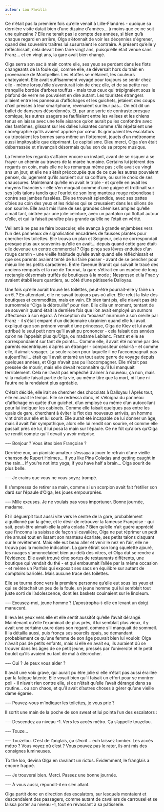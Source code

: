 ```yaml
---
auteur: Lou Pavilla
---
```


Ce n’était pas la première fois qu’elle venait à Lille-Flandres - quoique sa dernière visite datait bien d’une dizaine d'années... à moins que ce ne soit une quinzaine ? Elle ne tenait pas le compte des années, si bien qu’à chaque regard en arrière, Olga s’étonnait de voir les décennies s'égrener, quand des souvenirs traîtres lui susurraient le contraire. À présent qu’elle y réfléchissait, cela devait bien faire vingt ans, puisqu’elle était venue sans Franz... et en vingt ans, la gare avait bien changé. 

Olga serra son sac à main contre elle, ses yeux se perdant dans les flots changeants de la foule qui, comme elle, se déversait hors du train en provenance de Montpellier. Les étoffes se mêlaient, les couleurs chatoyaient. Elle avait suffisamment voyagé pour toujours se sentir chez elle - même lorsqu’elle s’aventurait loin de chez elle, et de sa petite rue tranquille bordée d’arbres touffus - mais tous ceux qui trépignaient sous le plafond de verre ne pouvaient en dire autant. Les touristes étrangers allaient entre les panneaux d’affichages et les guichets, jetaient des coups d'œil pressés à leur smartphone, revenaient sur leur pas... On eût dit un ballet de danseurs désordonnés. Et, par une sorte de contraste presque comique, les autres usagers se faufilaient entre les valises et les chiens tenus en laisse avec une telle aisance qu’on aurait pu les confondre avec des fantômes, glissant sur les dalles luisantes comme s’ils répétaient une chorégraphie qu’ils avaient apprise par cœur. Ils grimpaient les escalators ou tripotaient les bornes sans même un flottement, jouets d’un métronome aussi impitoyable que déprimant. Le capitalisme. Dieu merci, Olga s’en était débarrassée et n’avançait désormais qu’au son de sa propre musique.

La femme les regarda s’affairer encore un instant, avant de se risquer à se frayer un chemin au travers de la marée humaine. Certains lui jetèrent des regards en coin, mais elle ne les remarqua même pas ; elle avait eu vingt ans un jour, et elle ne s’était préoccupée que de ce que les autres pouvaient penser, du jugement qu’ils auraient sur sa coiffure, ou sur le choix de ses chaussures. Maintenant qu’elle en avait le triple - et qu’elle en avait les moyens financiers - elle s’en moquait comme d’une guigne et trottinait sur ses jolis talons tandis que l’ourlet de son long manteau rouge rebondissait contre ses jambes fuselées. Elle se trouvait splendide, avec ses pattes d’oies au coin des yeux et les ridules qui se creusaient dans les sillons de son sourire. Elle avait mis l’une de ses grandes chemises amples qu’elle aimait tant, cintrée par une jolie ceinture, avec un pantalon qui flottait autour d’elle, et qui la faisait paraître plus grande qu’elle ne l’était en vérité. 

Veillant à ne pas se faire bousculer, elle avança à grande enjambées vers l’un des panneaux de signalisation encadrées de fausses plantes pour chercher les toilettes. Elle trouva un plan et Seigneur, cela ne correspondait presque plus aux souvenirs qu’elle en avait... depuis quand cette gare était-elle devenue un centre commercial ? Olga pinça ses lèvres enduites d’un rouge carmin - une vieille habitude qu’elle avait quand elle réfléchissait et que ses parents avaient tenté de lui faire passer - avant de se pencher pour mieux lire les petits caractères. Entre l’avenue Brandt qui suivait le tracé des anciens remparts et la rue de Tournai, la gare s’étirait en un espèce de long rectangle désormais truffés de boutiques à la mode ; Nespresso et la Fnac y avaient établi leurs quartiers, au côté d’une pâtisserie Dalloyau.

Une fois qu’elle aurait trouvé les toilettes, peut-être pourrait-elle y faire un arrêt ? En attendant, elle ne savait toujours pas où aller. Elle relut la liste des boutiques et commodités, mais en vain. Eh bien tant pis, elle n’avait pas été surnommée “Olga la débrouille” pour rien. Elle cilla un moment, tentant de se souvenir quand était la dernière fois que l’on avait employé un surnom affectueux à son égard. À l’exception du “кохана” murmuré à son oreille par Franz - il s’était emparé d’un dictionnaire ukrainien quand elle lui avait expliqué que son prénom venait d’une princesse, Olga de Kiev et lui avait attribué le seul petit nom qu’il avait pu prononcer - cela faisait des années qu’on ne l’appelait plus qu’Olga, ou madame Leblanc. Franz et elle se correspondaient sur tant de points... Comme elle, il avait été nommé par des parents excentriques d’après un étranger - compositeur celui-là - et comme elle, il aimait voyager. La seule raison pour laquelle il ne l’accompagnait pas aujourd’hui... était qu’il avait entamé un tout autre genre de voyage depuis quelques années, et Olga n’avait pas pu l’accompagner. Elle n’était pas pressée de mourir, mais elle devait reconnaître qu’il lui manquait terriblement. Cela ne l’avait pas empêché d’aimer à nouveau, ça non, mais si la maladie faisait partie de la vie, au même titre que la mort, ni l’une ni l’autre ne la rendaient plus agréable.

C’était décidé, elle irait se chercher des chocolats à Dalloyau ! Après tout, elle en avait le temps. Elle se redressa donc, et s’éloigna du panneau d’affichage en quête d’un guichet, d’un employé ou même d’un autocollant pour lui indiquer les cabinets. Comme elle faisait quelques pas entre les quais de gare, cherchant à éviter le flot des nouveaux arrivés, un homme vint droit sur elle et lui sourit. Elle aurait été incapable de lui donner un âge, mais il avait l’air sympathique, alors elle lui rendit son sourire, et comme elle passait près de lui, il lui posa la main sur l’épaule. Ce ne fût qu’alors qu’Olga se rendit compte qu’il devait y avoir méprise. 

--- Bonjour ? Vous êtes bien Françoise ?

Derrière eux, un pianiste amateur s’essaya à jouer le refrain d’une vieille chanson de Rupert Holmes... If you like Pina Coladas and getting caught in the rain... If you're not into yoga, if you have half a brain... Olga sourit de plus belle.

--- Je crains que vous ne vous soyez trompé.

Il s’empressa de retirer sa main, comme si un scorpion avait fait frétiller son dard sur l’épaule d’Olga, les joues empourprées.

--- Mille excuses. Je ne voulais pas vous importuner. Bonne journée, madame.

Et il déguerpit tout aussi vite vers le centre de la gare, probablement aiguillonné par la gêne, et le désir de retrouver la fameuse Françoise - qui sait, peut-être aimait-elle la piña colada ? Bien qu’elle n’ait guère apprécié que l’inconnu la saisisse de façon si cavalière, Olga ne put réprimer un petit rire amusé tout en lissant son manteau écarlate, ses petits talons claquant sur le revêtement. Mais elle eut beau aller et venir le nez en l’air, elle ne trouva pas la moindre indication. La gare étirait son long squelette ajouré, les nuages s'amoncelaient bien au-delà des vitres, et Olga dut se rendre à l’évidence. Elle avait trouvé cinq sortes de restaurants différents, une boutique qui vendait du thé - et qui embaumait l’allée par la même occasion - et même un Parfois qui exposait ses sacs en équilibre sur autant de comptoirs bariolés. Mais aucune trace des toilettes. 

Elle se tourna donc vers la première personne qu’elle eut sous les yeux et qui se détachait un peu de la foule, un jeune homme qui lui semblait tout juste sorti de l’adolescence, dont les baskets couinaient sur le linoleum.

--- Excusez-moi, jeune homme ? L’apostropha-t-elle en levant un doigt manucuré.

Il leva les yeux vers elle et elle sentit aussitôt qu’elle l’avait dérangé. Maintenant qu’elle l’examinait de plus près, il lui semblait plus vieux, il y avait une certaine usure dans son regard, comme s’il manquait de sommeil. Il la détailla aussi, puis fronça ses sourcils épais, se demandant probablement ce qu’une femme de son âge pouvait bien lui vouloir. Olga n’avait pas de petits enfants, mais si elle en avait eu, ils auraient dû se trouver dans les âges de ce petit jeune, pressés par l’université et le petit boulot qu’ils avaient eu tant de mal à décrocher.

--- Oui ? Je peux vous aider ?

Il avait une voix grave, qui aurait pu être jolie si elle n’était pas aussi éraillée par la fatigue latente. Elle voyait bien qu’il faisait un effort pour se montrer poli - il n’avait rien contre elle, si ce n’était qu’elle l’avait dérangé dans sa routine... ou son chaos, et qu’il avait d’autres choses à gérer qu’une vieille dame égarée.

--- Pouvez-vous m’indiquer les toilettes, je vous prie ?

Il sortit une main de la poche de son sweat et lui pointa l’un des escalators :

--- Descendez au niveau -1. Vers les accès métro. Ça s’appelle touzelou.

--- Touze... 

--- Touzelou. C’est de l’anglais, ça s’écrit... euh laissez tomber. Les accès métro ? Vous voyez où c’est ? Vous pouvez pas le rater, ils ont mis des consignes lumineuses.

To the loo, devina Olga en ravalant un rictus. Evidemment, le franglais a encore frappé.

--- Je trouverai bien. Merci. Passez une bonne journée.

--- À vous aussi, répondit-il en s’en allant.

Olga partit donc en direction des escalators, sur lesquels montaient et descendaient des passagers, comme autant de cavaliers de carrousel et se laissa porter au niveau -1, tout en rêvassant à sa pâtisserie. 
